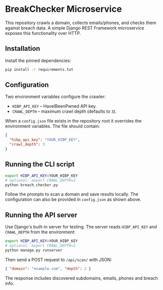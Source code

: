 # BreakChecker Microservice

This repository crawls a domain, collects emails/phones, and checks them against breach data. A simple Django REST Framework microservice exposes this functionality over HTTP.

## Installation

Install the pinned dependencies:

```bash
pip install -r requirements.txt
```

## Configuration

Two environment variables configure the crawler:

- `HIBP_API_KEY` – HaveIBeenPwned API key.
- `CRAWL_DEPTH` – maximum crawl depth (defaults to `3`).

When a `config.json` file exists in the repository root it overrides the
environment variables. The file should contain:

```json
{
  "hibp_api_key": "YOUR_HIBP_KEY",
  "crawl_depth": 3
}
```


## Running the CLI script

```bash
export HIBP_API_KEY=YOUR_HIBP_KEY
# optional: export CRAWL_DEPTH=2
python breach_checker.py
```
Follow the prompts to scan a domain and save results locally. The configuration
can also be provided in `config.json` as shown above.

## Running the API server

Use Django's built-in server for testing. The server reads `HIBP_API_KEY` and
`CRAWL_DEPTH` from the environment:

```bash
export HIBP_API_KEY=YOUR_HIBP_KEY
# optional: export CRAWL_DEPTH=2
python manage.py runserver
```

Then send a POST request to `/api/scan/` with JSON:

```json
{ "domain": "example.com", "depth": 2 }
```

The response includes discovered subdomains, emails, phones and breach info.


